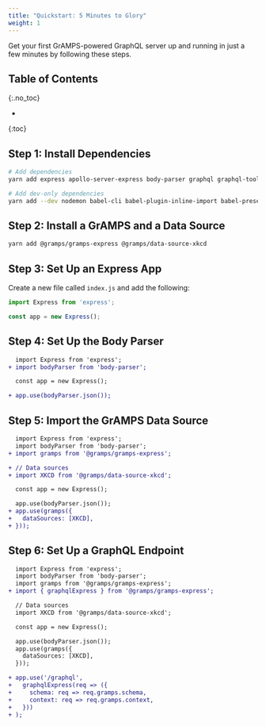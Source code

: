 ```yaml
---
title: "Quickstart: 5 Minutes to Glory"
weight: 1
---
```


Get your first GrAMPS-powered GraphQL server up and running in just a few minutes by following these steps.

## Table of Contents
{:.no_toc}

- 
{:toc}

## Step 1: Install Dependencies

```sh
# Add dependencies
yarn add express apollo-server-express body-parser graphql graphql-tools

# Add dev-only dependencies
yarn add --dev nodemon babel-cli babel-plugin-inline-import babel-preset-env
```

## Step 2: Install a GrAMPS and a Data Source

```sh
yarn add @gramps/gramps-express @gramps/data-source-xkcd
```

## Step 3: Set Up an Express App

Create a new file called `index.js` and add the following:

```js
import Express from 'express';

const app = new Express();
```

## Step 4: Set Up the Body Parser

```diff
  import Express from 'express';
+ import bodyParser from 'body-parser';

  const app = new Express();

+ app.use(bodyParser.json());
```

## Step 5: Import the GrAMPS Data Source

```diff
  import Express from 'express';
  import bodyParser from 'body-parser';
+ import gramps from '@gramps/gramps-express';

+ // Data sources
+ import XKCD from '@gramps/data-source-xkcd';

  const app = new Express();

  app.use(bodyParser.json());
+ app.use(gramps({
+   dataSources: [XKCD],
+ }));
```

## Step 6: Set Up a GraphQL Endpoint

```diff
  import Express from 'express';
  import bodyParser from 'body-parser';
  import gramps from '@gramps/gramps-express';
+ import { graphqlExpress } from '@gramps/gramps-express';

  // Data sources
  import XKCD from '@gramps/data-source-xkcd';

  const app = new Express();

  app.use(bodyParser.json());
  app.use(gramps({
    dataSources: [XKCD],
  }));

+ app.use('/graphql',
+   graphqlExpress(req => ({
+     schema: req => req.gramps.schema,
+     context: req => req.gramps.context,
+   }))
+ );
```
